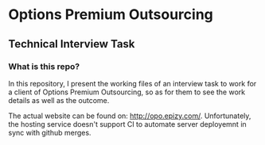 # Options Premium Outsourcing
## Technical Interview Task

### What is this repo?

In this repository, I present the working files of an interview task to work for a client of Options Premium Outsourcing, so as for them to see the work details as well as the outcome.

The actual website can be found on: http://opo.epizy.com/. Unfortunately, the hosting service doesn't support CI to automate server deployemnt in sync with github merges.
